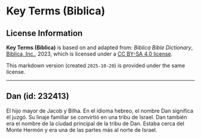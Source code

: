 # Key Terms (Biblica)

## License Information

**Key Terms (Biblica)** is based on and adapted from: _Biblica Bible Dictionary_, [Biblica, Inc.](https://www.biblica.com/), 2023, which is licensed under a [CC BY-SA 4.0 license](https://creativecommons.org/licenses/by-sa/4.0/legalcode.en).

This markdown version (created `2025-10-20`) is provided under the same license.



--------------------------------

## Dan (id: 232413)

El hijo mayor de Jacob y Bilha. En el idioma hebreo, el nombre Dan significa él juzgó. Su linaje familiar se convirtió en una tribu de Israel. Dan también era el nombre de la ciudad principal de la tribu de Dan. Estaba cerca del Monte Hermón y era una de las partes más al norte de Israel.


